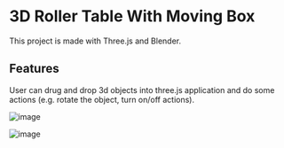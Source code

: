 # 3D Roller Table With Moving Box

This project is made with Three.js and Blender.

## Features

User can drug and drop 3d objects into three.js application and do some actions (e.g. rotate the object, turn on/off actions).

![image](https://user-images.githubusercontent.com/87125898/202168232-d2a9b75b-f7d1-48dc-bafa-7d0d1fc2bb16.png)

![image](https://user-images.githubusercontent.com/87125898/202168628-ab1285c3-058b-4cd3-9062-f74a6a1abc40.png)
